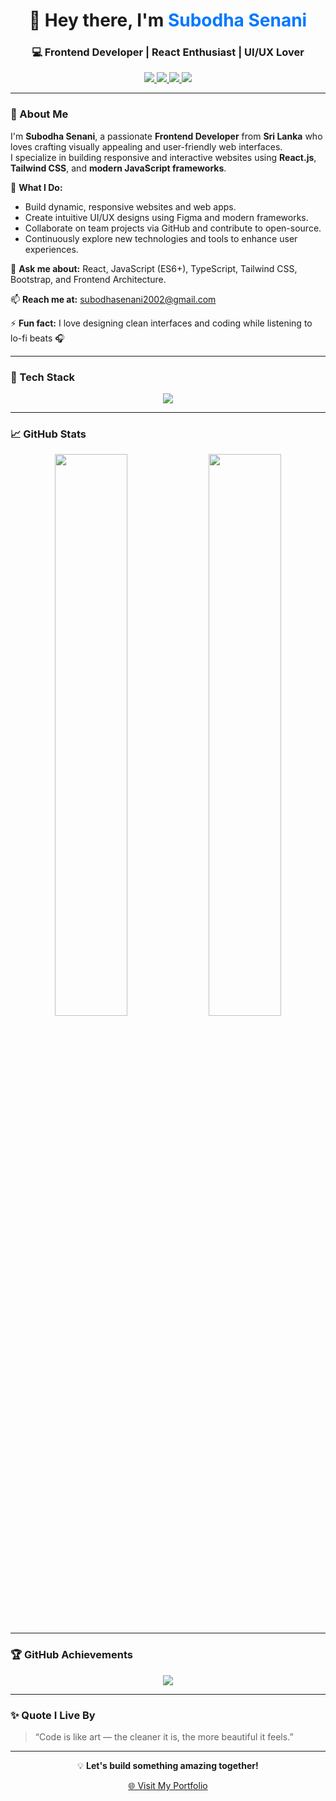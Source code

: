 <h1 align="center">👋 Hey there, I'm <span style="color:#0078ff;">Subodha Senani</span></h1>
<h3 align="center">💻 Frontend Developer | React Enthusiast | UI/UX Lover</h3>

<p align="center">
  <a href="https://subodhasenani.github.io/Portfolio" target="_blank">
    <img src="https://img.shields.io/badge/Portfolio-%23007acc.svg?&style=for-the-badge&logo=google-chrome&logoColor=white" />
  </a>
  <a href="mailto:subodhasenani2002@gmail.com">
    <img src="https://img.shields.io/badge/Email-%23EA4335.svg?&style=for-the-badge&logo=gmail&logoColor=white" />
  </a>
  <a href="https://linkedin.com/in/subodhasenani" target="_blank">
    <img src="https://img.shields.io/badge/LinkedIn-%230077B5.svg?&style=for-the-badge&logo=linkedin&logoColor=white" />
  </a>
  <a href="https://github.com/subodhasenani">
    <img src="https://img.shields.io/github/followers/subodhasenani?label=Follow&style=for-the-badge" />
  </a>
</p>

---

### 🌟 About Me

I'm **Subodha Senani**, a passionate **Frontend Developer** from **Sri Lanka** who loves crafting visually appealing and user-friendly web interfaces.  
I specialize in building responsive and interactive websites using **React.js**, **Tailwind CSS**, and **modern JavaScript frameworks**.

🚀 **What I Do:**
- Build dynamic, responsive websites and web apps.
- Create intuitive UI/UX designs using Figma and modern frameworks.
- Collaborate on team projects via GitHub and contribute to open-source.
- Continuously explore new technologies and tools to enhance user experiences.

💬 **Ask me about:** React, JavaScript (ES6+), TypeScript, Tailwind CSS, Bootstrap, and Frontend Architecture.

📫 **Reach me at:** [subodhasenani2002@gmail.com](mailto:subodhasenani2002@gmail.com)

⚡ **Fun fact:** I love designing clean interfaces and coding while listening to lo-fi beats 🎧

---

### 🧩 Tech Stack

<p align="center">
  <img src="https://skillicons.dev/icons?i=html,css,js,ts,react,redux,bootstrap,tailwind,php,laravel,mysql,git,figma,vscode,java" />
</p>

---

### 📈 GitHub Stats

<p align="center">
  <img width="48%" src="https://github-readme-stats.vercel.app/api?username=subodhasenani&show_icons=true&theme=tokyonight&hide_border=true" />
  <img width="48%" src="https://github-readme-streak-stats.herokuapp.com/?user=subodhasenani&theme=tokyonight&hide_border=true" />
</p>

---

### 🏆 GitHub Achievements

<p align="center">
  <img src="https://github-profile-trophy.vercel.app/?username=subodhasenani&theme=tokyonight&no-frame=true&margin-w=15" />
</p>

---



### ✨ Quote I Live By
> “Code is like art — the cleaner it is, the more beautiful it feels.”  

---

<p align="center">💡 <b>Let's build something amazing together!</b></p>
<p align="center">
  <a href="https://subodhasenani.github.io/Portfolio" target="_blank">🌐 Visit My Portfolio</a>
</p>
